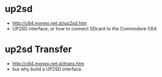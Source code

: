 # up2sd
* http://c64.moneo.net.pl/up2sd.htm
* UP2SD interface, or how to connect SDcard to the Commodore C64.

# up2sd Transfer
* http://c64.moneo.net.pl/trans.htm
* but why build a UP2SD interface.
